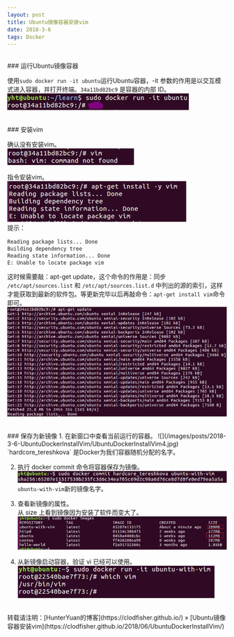 ```yaml
---
layout: post
title: Ubuntu镜像容器安装vim
date: 2018-3-6 
tags: Docker        
---
```


<br>
### 运行Ubuntu镜像容器    

使用`sudo docker run -it ubuntu`运行Ubuntu容器，-it 参数的作用是以交互模式进入容器，并打开终端。`34a11bd82bc9` 是容器的内部 ID。    
![](/images/posts/2018-3-6-UbuntuDockerInstallVim/UbuntuDockerInstallVim0.jpg)      

<br>
### 安装vim    

确认没有安装vim。     
![](/images/posts/2018-3-6-UbuntuDockerInstallVim/UbuntuDockerInstallVim1.jpg)     

指令安装vim。    
![](/images/posts/2018-3-6-UbuntuDockerInstallVim/UbuntuDockerInstallVim2.jpg)      
提示：
```
Reading package lists... Done
Building dependency tree       
Reading state information... Done
E: Unable to locate package vim
```
这时候需要敲：apt-get update，这个命令的作用是：同步 `/etc/apt/sources.list` 和 `/etc/apt/sources.list.d` 中列出的源的索引，这样才能获取到最新的软件包。等更新完毕以后再敲命令：`apt-get install vim`命令即可。            
![](/images/posts/2018-3-6-UbuntuDockerInstallVim/UbuntuDockerInstallVim3.jpg)     

<br>
### 保存为新镜像    
1. 在新窗口中查看当前运行的容器。    
![](/images/posts/2018-3-6-UbuntuDockerInstallVim/UbuntuDockerInstallVim4.jpg)    
`hardcore_tereshkova` 是Docker为我们容器随机分配的名字。    

2. 执行 docker commit 命令将容器保存为镜像。    
![](/images/posts/2018-3-6-UbuntuDockerInstallVim/UbuntuDockerInstallVim5.jpg)    
`ubuntu-with-vim`新的镜像名字。    

3. 查看新镜像的属性。    
从 size 上看到镜像因为安装了软件而变大了。    
![](/images/posts/2018-3-6-UbuntuDockerInstallVim/UbuntuDockerInstallVim6.jpg)    

4. 从新镜像启动容器，验证 vi 已经可以使用。    
![](/images/posts/2018-3-6-UbuntuDockerInstallVim/UbuntuDockerInstallVim7.jpg)    

<br> 
转载请注明：[HunterYuan的博客](https://clodfisher.github.io/) » [Ubuntu镜像容器安装vim](https://clodfisher.github.io/2018/06/UbuntuDockerInstallVim/)   



   
        
